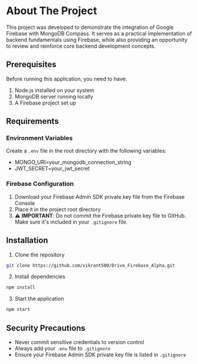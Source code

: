 # About The Project
This project was developed to demonstrate the integration of Google Firebase with MongoDB Compass. It serves as a practical implementation of backend fundamentals using Firebase, while also providing an opportunity to review and reinforce core backend development concepts.

## Prerequisites

Before running this application, you need to have:

1. Node.js installed on your system
2. MongoDB server running locally
3. A Firebase project set up

## Requirements

### Environment Variables
Create a `.env` file in the root directory with the following variables:
- MONGO_URI=your_mongodb_connection_string
- JWT_SECRET=your_jwt_secret

### Firebase Configuration
1. Download your Firebase Admin SDK private key file from the Firebase Console
2. Place it in the project root directory
3. ⚠️ **IMPORTANT**: Do not commit the Firebase private key file to GitHub. Make sure it's included in your `.gitignore` file.

## Installation

1. Clone the repository
```bash
git clone https://github.com/vikrant500/Drive_Firebase_Alpha.git
```

2. Install dependencies
```bash
npm install
```

3. Start the application
```bash
npm start
```

## Security Precautions

- Never commit sensitive credentials to version control
- Always add your `.env` file to `.gitignore`
- Ensure your Firebase Admin SDK private key file is listed in `.gitignore`